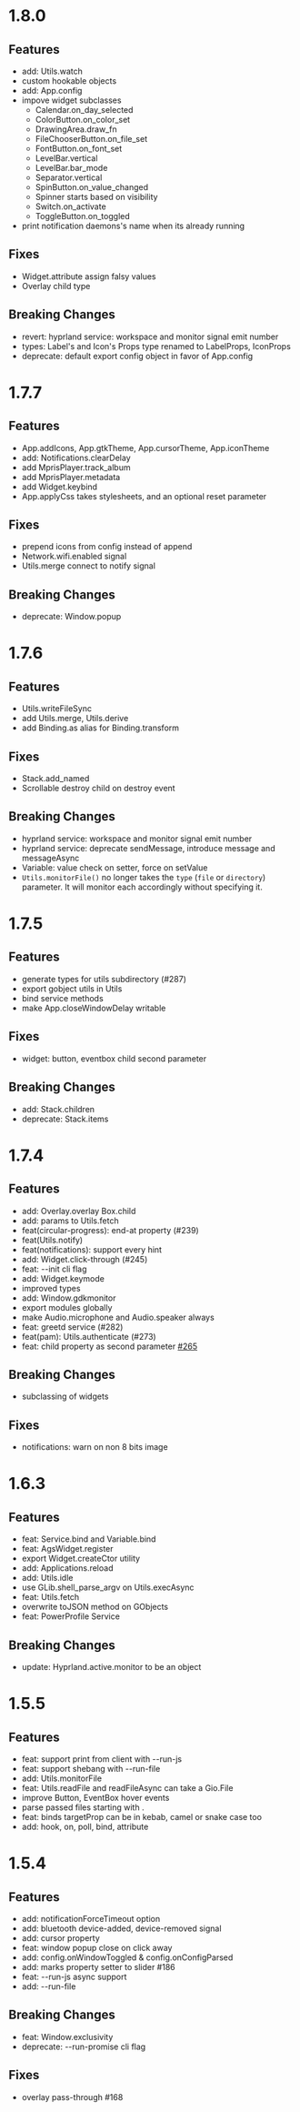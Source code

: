 # 1.8.0

## Features

- add: Utils.watch
- custom hookable objects
- add: App.config
- impove widget subclasses
  - Calendar.on_day_selected
  - ColorButton.on_color_set
  - DrawingArea.draw_fn
  - FileChooserButton.on_file_set
  - FontButton.on_font_set
  - LevelBar.vertical
  - LevelBar.bar_mode
  - Separator.vertical
  - SpinButton.on_value_changed
  - Spinner starts based on visibility
  - Switch.on_activate
  - ToggleButton.on_toggled
- print notification daemons's name when its already running

## Fixes

- Widget.attribute assign falsy values
- Overlay child type

## Breaking Changes

- revert: hyprland service: workspace and monitor signal emit number
- types: Label's and Icon's Props type renamed to LabelProps, IconProps
- deprecate: default export config object in favor of App.config

# 1.7.7

## Features

- App.addIcons, App.gtkTheme, App.cursorTheme, App.iconTheme
- add: Notifications.clearDelay
- add MprisPlayer.track_album
- add MprisPlayer.metadata
- add Widget.keybind
- App.applyCss takes stylesheets, and an optional reset parameter

## Fixes

- prepend icons from config instead of append
- Network.wifi.enabled signal
- Utils.merge connect to notify signal

## Breaking Changes

- deprecate: Window.popup

# 1.7.6

## Features

- Utils.writeFileSync
- add Utils.merge, Utils.derive
- add Binding.as alias for Binding.transform

## Fixes

- Stack.add_named
- Scrollable destroy child on destroy event

## Breaking Changes

- hyprland service: workspace and monitor signal emit number
- hyprland service: deprecate sendMessage, introduce message and messageAsync
- Variable: value check on setter, force on setValue
- `Utils.monitorFile()` no longer takes the `type` (`file` or `directory`) parameter. It will monitor each accordingly without specifying it.

# 1.7.5

## Features

- generate types for utils subdirectory (#287)
- export gobject utils in Utils
- bind service methods
- make App.closeWindowDelay writable

## Fixes

- widget: button, eventbox child second parameter

## Breaking Changes

- add: Stack.children
- deprecate: Stack.items

# 1.7.4

## Features

- add: Overlay.overlay Box.child
- add: params to Utils.fetch
- feat(circular-progress): end-at property (#239)
- feat(Utils.notify)
- feat(notifications): support every hint
- add: Widget.click-through (#245)
- feat: --init cli flag
- add: Widget.keymode
- improved types
- add: Window.gdkmonitor
- export modules globally
- make Audio.microphone and Audio.speaker always
- feat: greetd service (#282)
- feat(pam): Utils.authenticate (#273)
- feat: child property as second parameter [#265](https://github.com/Aylur/ags/pull/265/)

## Breaking Changes

- subclassing of widgets

## Fixes

- notifications: warn on non 8 bits image

# 1.6.3

## Features

- feat: Service.bind and Variable.bind
- feat: AgsWidget.register
- export Widget.createCtor utility
- add: Applications.reload
- add: Utils.idle
- use GLib.shell_parse_argv on Utils.execAsync
- feat: Utils.fetch
- overwrite toJSON method on GObjects
- feat: PowerProfile Service

## Breaking Changes

- update: Hyprland.active.monitor to be an object

# 1.5.5

## Features

- feat: support print from client with --run-js
- feat: support shebang with --run-file
- add: Utils.monitorFile
- feat: Utils.readFile and readFileAsync can take a Gio.File
- improve Button, EventBox hover events
- parse passed files starting with .
- feat: binds targetProp can be in kebab, camel or snake case too
- add: hook, on, poll, bind, attribute

# 1.5.4

## Features

- add: notificationForceTimeout option
- add: bluetooth device-added, device-removed signal
- add: cursor property
- feat: window popup close on click away
- add: config.onWindowToggled & config.onConfigParsed
- add: marks property setter to slider #186
- feat: --run-js async support
- add: --run-file

## Breaking Changes

- feat: Window.exclusivity
- deprecate: --run-promise cli flag

## Fixes

- overlay pass-through #168
